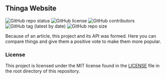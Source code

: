## Thinga Website

![GitHub repo status](https://img.shields.io/badge/status-active-green?style=flat)
![GitHub license](https://img.shields.io/github/license/sheikhartin/thinga-website)
![GitHub contributors](https://img.shields.io/github/contributors/sheikhartin/thinga-website)
![GitHub tag (latest by date)](https://img.shields.io/github/v/tag/sheikhartin/thinga-website)
![GitHub repo size](https://img.shields.io/github/repo-size/sheikhartin/thinga-website)

Because of an article, this project and its API was formed. Here you can compare things and give them a positive vote to make them more popular.

### License

This project is licensed under the MIT license found in the [LICENSE](LICENSE) file in the root directory of this repository.
